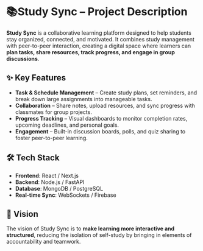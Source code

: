 # 📚Study Sync – Project Description  

**Study Sync** is a collaborative learning platform designed to help students stay organized, connected, and motivated. It combines study management with peer-to-peer interaction, creating a digital space where learners can **plan tasks, share resources, track progress, and engage in group discussions**.  

## ✨ Key Features  
- **Task & Schedule Management** – Create study plans, set reminders, and break down large assignments into manageable tasks.  
- **Collaboration** – Share notes, upload resources, and sync progress with classmates for group projects.  
- **Progress Tracking** – Visual dashboards to monitor completion rates, upcoming deadlines, and personal goals.  
- **Engagement** – Built-in discussion boards, polls, and quiz sharing to foster peer-to-peer learning.  

## 🛠️ Tech Stack  
- **Frontend**: React / Next.js  
- **Backend**: Node.js / FastAPI  
- **Database**: MongoDB / PostgreSQL  
- **Real-time Sync**: WebSockets / Firebase  

## 🚀 Vision  
The vision of Study Sync is to **make learning more interactive and structured**, reducing the isolation of self-study by bringing in elements of accountability and teamwork.  
